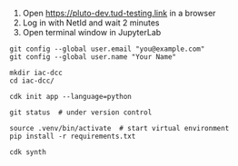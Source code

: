1. Open https://pluto-dev.tud-testing.link in a browser
1. Log in with NetId and wait 2 minutes
1. Open terminal window in JupyterLab
```
git config --global user.email "you@example.com"
git config --global user.name "Your Name"

mkdir iac-dcc
cd iac-dcc/

cdk init app --language=python

git status  # under version control

source .venv/bin/activate  # start virtual environment
pip install -r requirements.txt

cdk synth
```

